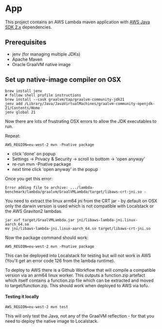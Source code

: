 
# App

This project contains an AWS Lambda maven application with [AWS Java SDK 2.x](https://github.com/aws/aws-sdk-java-v2) dependencies.

## Prerequisites

- jenv (for managing multiple JDKs)
- Apache Maven
- Oracle GraalVM native image

## Set up native-image compiler on OSX

```
brew install jenv
# follow shell profile instructions
brew install --cask graalvm/tap/graalvm-community-jdk21
jenv add /Library/Java/JavaVirtualMachines/graalvm-community-openjdk-21/Contents/Home
jenv global 21
```

Now there are lots of frustrating OSX errors to allow the JDK executables to run.

Repeat:

```
AWS_REGION=eu-west-2 mvn -Pnative package
```

- click 'done' on popup
- Settings -> Privacy & Security -> scroll to bottom -> 'open anyway'
- re-run mvn -Pnative package
- next time click 'open anyway' in the popup

Once you get this error:

```
Error adding file to archive: .../lambda-benchmark/lambda/graalvm/GraalVMLambda/target/libaws-crt-jni.so -
```

You need to extract the linux arm64 jni from the CRT jar - by default on OSX only the darwin version is used which is not compatible with Localstack or the AWS Graviton2 lambdas.

```
jar xvf target/GraalVMLambda.jar jni/libaws-lambda-jni.linux-aarch_64.so
mv jni/libaws-lambda-jni.linux-aarch_64.so target/libaws-crt-jni.so
```

Now the package command should work:

```
AWS_REGION=eu-west-2 mvn -Pnative package
```

This can be deployed into Localstack for testing but will not work in AWS (You'll get an error code 126 from the lambda runtime).

To deploy to AWS there is a Github Workflow that will compile a compatible version via an arm64 linux worker. This outputs a function.zip artefact which itself contains a function.zip file which can be extracted and moved to target/function.zip. This should work when deployed to AWS via tofu.


#### Testing it locally

```
AWS_REGION=eu-west-2 mvn test
```

This will only test the Java, not any of the GraalVM reflection - for that you need to deploy the native image to Localstack.